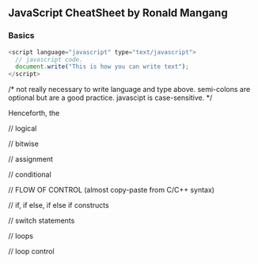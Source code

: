 ## JavaScript CheatSheet by Ronald Mangang

### Basics

```js
<script language="javascript" type="text/javascript">
  // javascript code.
  document.write("This is how you can write text");
</script>
  ```

/* not really necessary to write language and type above.
   semi-colons are optional but are a good practice.
   javascipt is case-sensitive.
*/

Henceforth, the <script> tags are omitted.

### Variables & data types

```js
  var num; // declaration
  num = 5; // assignment
```

/* variables have to be declared before used, but can hold
   any data type, such as numbers, strings, booleans, etc.
*/

```js
<script>
  var num = 5;
  typeof(num); // to see its datatype
</script>
```

/* variables can be global or local.
   local variables override global variables with the same name.
*/

### Operators

```js
// arithmetic
<script>
  var a = 50, b = 100;
  a + b; // addition
  a - b; // subtraction
  a * b; // multiplication
  a / b; // division
  a % b; // modulus
  a++;  // increment
  b++;  // decrement
</script>
```

// comparison
<script>
  var a = 50, b = 100;
  a == b; // equal
  a != b; // not equal
  a > b; // greater than
  a < b; // less than
  a >= b; // greater than or equal to
  a <= b; // less than or equal to
</script>

// logical
<script>
  var a = 1, b = 0;
  a && b; // logical AND
  a || b; // logical OR
  !a; // logical NOT
</script>

// bitwise
<script>
  var a = 5, b = 7;
  a & b; // bitwise AND
  a | b; // bitwise OR
  a ^ b; // bitwise XOR
  ~a; // bitwise NOT
  a << 1; // left shift
  a >> 1; // right shift
  a >>> 1; // right shift with zero
</script>

// assignment
<script>
  var a = 5;
  a += 5; // add and assign
  a -= 5; // subtract and assign
  a *= 5; // multiply and assign
  a /= 5; // divide and assign
  a %= 5; // modulus and assign
  // the same logic applies to bitwise operators as well.
</script>

// conditional
<script>
  var x = (condition) ? this_value_if_true : else_this_value ;
</script>

// FLOW OF CONTROL (almost copy-paste from C/C++ syntax)

// if, if else, if else if constructs
<script>
  
  if (condition) {
    do_this;
  }

  if (condition) {
    do_this;
  } else {
    do_this;
  }

  if (condition) {
    do_this;
  } else if (condition) {
    do_this;
  } else {
    do_this;
  }

</script>

// switch statements
<script>
  
  switch (expression) {
    case value_1:
      do_this;
      break;
    case value_2:
      do_this;
      break;
    default:
      do_this;
  }

</script>

// loops
<script>
  
  while (condition) {
    do_this;
  }

  do {
    do_this;
  } while (condition);

  for (init, test, update) {
    do_this;
  }

  for (x in object) {
    do_this; // repeat for each element/property in the object
  }

</script>

// loop control
<script>

  break;
  continue;
  
</script>

